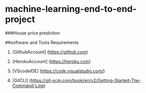 # machine-learning-end-to-end-project

###House price prediction

##software and Tools Requirements

1. [GithubAccount]  (https://github.com)
2. [HerokuAccount]  (https://heroku.com)
3. [VScodeIDE]  (https://code.visualstudio.com/)

4. [GitCLI]  (https://git-scm.com/book/en/v2/Getting-Started-The-Command-Line)